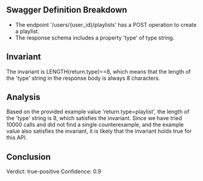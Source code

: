 ## Swagger Definition Breakdown
- The endpoint '/users/{user_id}/playlists' has a POST operation to create a playlist.
- The response schema includes a property 'type' of type string.

## Invariant
The invariant is LENGTH(return.type)==8, which means that the length of the 'type' string in the response body is always 8 characters.

## Analysis
Based on the provided example value 'return.type=playlist', the length of the 'type' string is 8, which satisfies the invariant. Since we have tried 10000 calls and did not find a single counterexample, and the example value also satisfies the invariant, it is likely that the invariant holds true for this API.

## Conclusion
Verdict: true-positive
Confidence: 0.9
